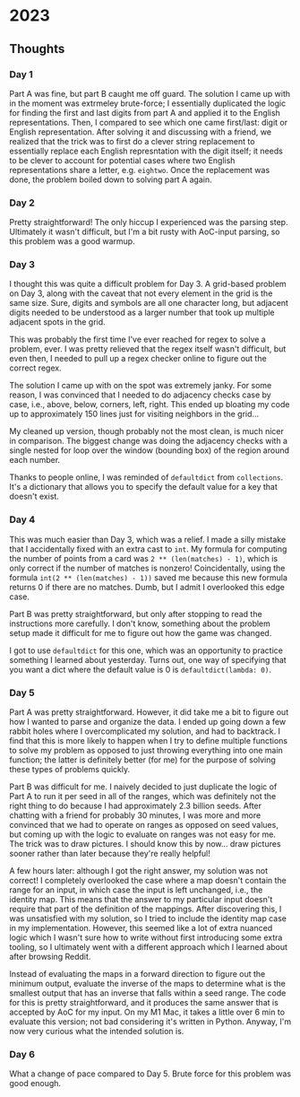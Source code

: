 # 2023

## Thoughts

### Day 1

Part A was fine, but part B caught me off guard. The solution I came up with in the moment was
extrmeley brute-force; I essentially duplicated the logic for finding the first and last digits from
part A and applied it to the English representations. Then, I compared to see which one came
first/last: digit or English representation. After solving it and discussing with a friend, we
realized that the trick was to first do a clever string replacement to essentially replace each
English represntation with the digit itself; it needs to be clever to account for potential cases
where two English representations share a letter, e.g. `eightwo`. Once the replacement was done,
the problem boiled down to solving part A again.

### Day 2

Pretty straightforward! The only hiccup I experienced was the parsing step. Ultimately it wasn't
difficult, but I'm a bit rusty with AoC-input parsing, so this problem was a good warmup.

### Day 3

I thought this was quite a difficult problem for Day 3. A grid-based problem on Day 3, along with
the caveat that not every element in the grid is the same size. Sure, digits and symbols are all one
character long, but adjacent digits needed to be understood as a larger number that took up multiple
adjacent spots in the grid. 

This was probably the first time I've ever reached for regex to solve a problem, ever. I was pretty
relieved that the regex itself wasn't difficult, but even then, I needed to pull up a regex checker
online to figure out the correct regex.

The solution I came up with on the spot was extremely janky. For some reason, I was convinced that I
needed to do adjacency checks case by case, i.e., above, below, corners, left, right. This ended up
bloating my code up to approximately 150 lines just for visiting neighbors in the grid...

My cleaned up version, though probably not the most clean, is much nicer in comparison. The biggest
change was doing the adjacency checks with a single nested for loop over the window (bounding box)
of the region around each number.

Thanks to people online, I was reminded of `defaultdict` from `collections`. It's a dictionary that
allows you to specify the default value for a key that doesn't exist.

### Day 4

This was much easier than Day 3, which was a relief. I made a silly mistake that I accidentally
fixed with an extra cast to `int`. My formula for computing the number of points from a card was 
`2 ** (len(matches) - 1)`, which is only correct if the number of matches is nonzero! Coincidentally, using the formula `int(2 ** (len(matches) - 1))` saved me because this new formula returns 0 if there are no matches. Dumb, but I admit I overlooked this edge case.

Part B was pretty straightforward, but only after stopping to read the instructions more carefully.
I don't know, something about the problem setup made it difficult for me to figure out how the game
was changed.

I got to use `defaultdict` for this one, which was an opportunity to practice something I learned about yesterday. Turns out, one way of specifying that you want a dict where the default value is 0 is `defaultdict(lambda: 0)`.

### Day 5

Part A was pretty straightforward. However, it did take me a bit to figure out how I wanted to parse
and organize the data. I ended up going down a few rabbit holes where I overcomplicated my solution,
and had to backtrack. I find that this is more likely to happen when I try to define multiple
functions to solve my problem as opposed to just throwing everything into one main function; the
latter is definitely better (for me) for the purpose of solving these types of problems quickly.

Part B was difficult for me. I naively decided to just duplicate the logic of Part A to run it per
seed in all of the ranges, which was definitely not the right thing to do because I had
approximately 2.3 billion seeds. After chatting with a friend for probably 30 minutes, I was
more and more convinced that we had to operate on ranges as opposed on seed values, but coming up
with the logic to evaluate on ranges was not easy for me. The trick was to draw pictures. I should
know this by now... draw pictures sooner rather than later because they're really helpful!

A few hours later: although I got the right answer, my solution was not correct! I completely
overlooked the case where a map doesn't contain the range for an input, in which case the input is
left unchanged, i.e., the identity map. This means that the answer to my particular input doesn't
require that part of the definition of the mappings. After discovering this, I was unsatisfied with
my solution, so I tried to include the identity map case in my implementation. However, this seemed like a lot of extra nuanced logic which I wasn't sure how to write without first introducing some extra tooling, so I ultimately went with a different approach which I learned about after browsing Reddit.

Instead of evaluating the maps in a forward direction to figure out the minimum output, evaluate the inverse of the maps to determine what is the smallest output that has an inverse that
falls within a seed range. The code for this is pretty straightforward, and it produces the same
answer that is accepted by AoC for my input. On my M1 Mac, it takes a little over 6 min to evaluate
this version; not bad considering it's written in Python. Anyway, I'm now very curious what the
intended solution is.

### Day 6

What a change of pace compared to Day 5. Brute force for this problem was good enough.

